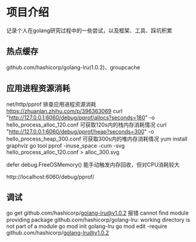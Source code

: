 # 项目介绍
记录个人在golang研究过程中的一些尝试，以及框架、工具、踩坑积累

## 热点缓存
github.com/hashicorp/golang-lru(1.0.2)、groupcache

## 应用进程资源消耗
net/http/pprof 排查应用进程资源消耗
https://zhuanlan.zhihu.com/p/396363069
curl "http://127.0.0.1:6060/debug/pprof/allocs?seconds=180" -o hello_process_alloc_120.conf 可获取120s内的栈内存消耗情况
curl "http://127.0.0.1:6060/debug/pprof/heap?seconds=300" -o hello_process_heap_300.conf 可获取300s内的堆内存消耗情况
yum install graphviz
go tool pprof -inuse_space -cum -svg hello_process_alloc_120.conf > alloc_300.svg

defer debug.FreeOSMemory() 能手动触发内存回收，但对CPU消耗较大

http://localhost:6060/debug/pprof/


## 调试
go get github.com/hashicorp/golang-lru@v1.0.2
报错 cannot find module providing package github.com/hashicorp/golang-lru: working directory is not part of a module
go mod init golang-lru
go mod edit -require github.com/hashicorp/golang-lru@v1.0.2